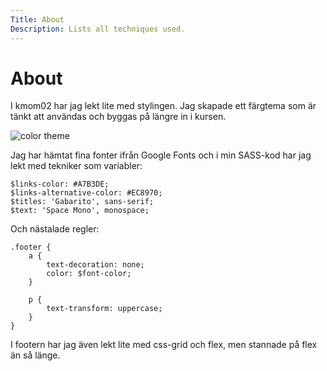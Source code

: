 ```yaml
---
Title: About
Description: Lists all techniques used.
---
```


About
==========================

I kmom02 har jag lekt lite med stylingen. Jag skapade ett färgtema som är tänkt att användas och byggas på längre in i kursen.

![color theme](image/color-theme.png "Color Theme")

Jag har hämtat fina fonter ifrån Google Fonts och i min SASS-kod har jag lekt med tekniker som variabler:

    $links-color: #A7B3DE;
    $links-alternative-color: #EC8970;
    $titles: 'Gabarito', sans-serif;
    $text: 'Space Mono', monospace;

Och nästalade regler:

    .footer {
        a {
            text-decoration: none;
            color: $font-color;
        }

        p {
            text-transform: uppercase;
        }
    }

I footern har jag även lekt lite med css-grid och flex, men stannade på flex än så länge.
